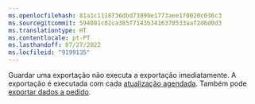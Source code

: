 ```yaml
---
ms.openlocfilehash: 81a1c1118736dbd73890e1773aee1f0020c036c3
ms.sourcegitcommit: 594081c82ca385f7143b3416378533aaf2d6d0d3
ms.translationtype: HT
ms.contentlocale: pt-PT
ms.lasthandoff: 07/27/2022
ms.locfileid: "9199135"
---
```

Guardar uma exportação não executa a exportação imediatamente. A exportação é executada com cada [atualização agendada](../system.md#schedule-tab). Também pode [exportar dados a pedido](../export-destinations.md#run-exports-on-demand).